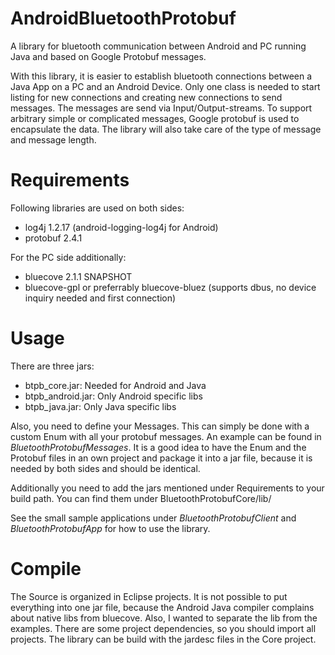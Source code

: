 AndroidBluetoothProtobuf
========================

A library for bluetooth communication between Android and PC running Java and based on Google Protobuf messages.

With this library, it is easier to establish bluetooth connections between a Java App on a PC and an Android Device.
Only one class is needed to start listing for new connections and creating new connections to send messages.
The messages are send via Input/Output-streams. To support arbitrary simple or complicated messages, Google protobuf is used
to encapsulate the data. The library will also take care of the type of message and message length.


Requirements
============
Following libraries are used on both sides:
 * log4j 1.2.17 (android-logging-log4j for Android)
 * protobuf 2.4.1
 
For the PC side additionally:
 * bluecove 2.1.1 SNAPSHOT
 * bluecove-gpl or preferrably bluecove-bluez (supports dbus, no device inquiry needed and first connection)


Usage
=====
There are three jars:
 * btpb_core.jar: Needed for Android and Java
 * btpb_android.jar: Only Android specific libs
 * btpb_java.jar: Only Java specific libs

Also, you need to define your Messages. This can simply be done with a custom Enum with all your protobuf messages. An example can be found in *BluetoothProtobufMessages*. It is a good idea to have the Enum and the Protobuf files in an own project and package it into a jar file, because it is needed by both sides and should be identical.

Additionally you need to add the jars mentioned under Requirements to your build path. You can find them under 
BluetoothProtobufCore/lib/

See the small sample applications under *BluetoothProtobufClient* and *BluetoothProtobufApp* for how to use the library.

Compile
=======
The Source is organized in Eclipse projects. It is not possible to put everything into one jar file, because the Android Java compiler complains about native libs from bluecove. Also, I wanted to separate the lib from the examples.
There are some project dependencies, so you should import all projects.
The library can be build with the jardesc files in the Core project.
